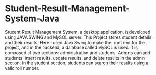 # Student-Result-Management-System-Java
Student Result Management System, a desktop application, is developed using JAVA SWING and MySQL server. This Project stores student details and their results. Here I used Java Swing to make the front end for the project, and in the backend, a database called MySQL is used. It is composed of two sections: administration and students. Admins can add students, insert results, update results, and delete results in the admin section. In the student section, students can search their results using a valid roll number.
